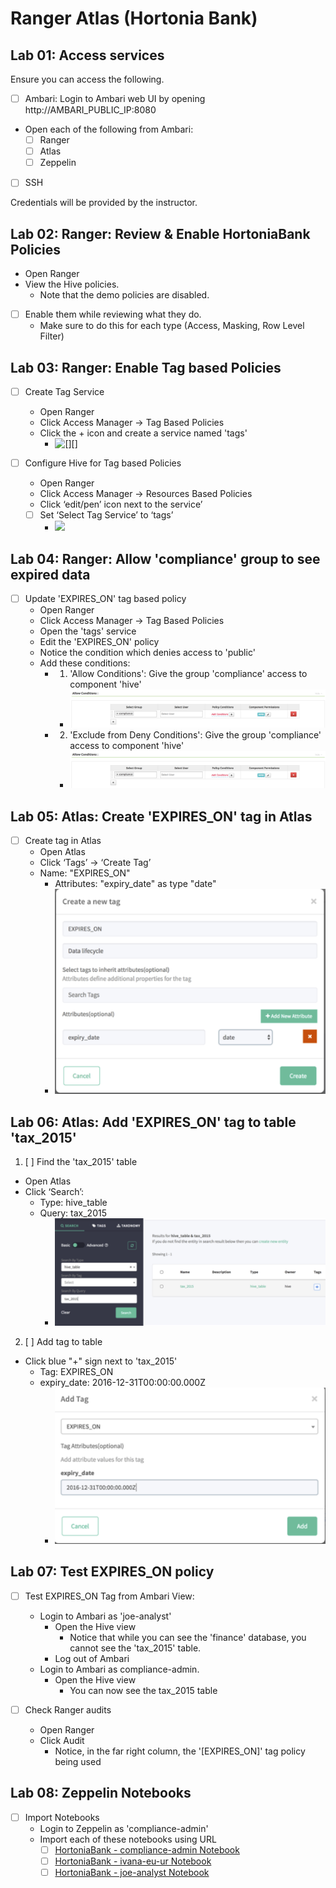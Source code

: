 # Ranger Atlas (Hortonia Bank)

## Lab 01: Access services

Ensure you can access the following.

- [ ] Ambari: Login to Ambari web UI by opening http://AMBARI_PUBLIC_IP:8080
- Open each of the following from Ambari:
  - [ ] Ranger
  - [ ] Atlas
  - [ ] Zeppelin
- [ ] SSH

Credentials will be provided by the instructor.

## Lab 02: Ranger: Review & Enable HortoniaBank Policies

- Open Ranger
- View the Hive policies.
  - Note that the demo policies are disabled.
- [ ] Enable them while reviewing what they do.
  - Make sure to do this for each type (Access, Masking, Row Level Filter)

## Lab 03: Ranger: Enable Tag based Policies

- [ ] Create Tag Service
  - Open Ranger
  - Click Access Manager -> Tag Based Policies
  - Click the + icon and create a service named 'tags'
    - ![[][]](/images/2017/04/screenshot-ranger-add-tag-service.png)

- [ ] Configure Hive for Tag based Policies
  - Open Ranger
  - Click Access Manager -> Resources Based Policies
  - Click ‘edit/pen’ icon next to the service’
  - [ ] Set ‘Select Tag Service’ to ‘tags’
    - ![](/images/2017/04/screenshot-ranger-configure-hive-tag-service.png)

## Lab 04: Ranger: Allow 'compliance' group to see expired data

- [ ] Update 'EXPIRES_ON' tag based policy
  - Open Ranger
  - Click Access Manager -> Tag Based Policies
  - Open the 'tags' service
  - Edit the 'EXPIRES_ON' policy
  - Notice the condition which denies access to 'public'
  - Add these conditions:
    - 1. 'Allow Conditions': Give the group 'compliance' access to component 'hive'
      - ![](media/screenshot-ranger-add-tag-condition1.png)
    - 2. 'Exclude from Deny Conditions': Give the group 'compliance' access to component 'hive'
      - ![](media/screenshot-ranger-add-tag-condition1.png)

## Lab 05: Atlas: Create 'EXPIRES_ON' tag in Atlas

- [ ] Create tag in Atlas
  - Open Atlas
  - Click ‘Tags’ -> ‘Create Tag’
  - Name: "EXPIRES_ON"
    - Attributes: "expiry_date" as type "date"
    - ![](media/screenshot-atlas-create-tag-expireson.png)

## Lab 06: Atlas: Add 'EXPIRES_ON' tag to table 'tax_2015'

1. [ ] Find the 'tax_2015' table
  - Open Atlas
  - Click ‘Search’:
    - Type: hive_table
    - Query: tax_2015
      - ![](media/screenshot-atlas-tax2015-search.png)
2. [ ] Add tag to table
  - Click blue "+" sign next to 'tax_2015'
    - Tag: EXPIRES_ON
    - expiry_date: 2016-12-31T00:00:00.000Z
      - ![](media/screenshot-atlas-tax2015-tag.png)

## Lab 07: Test EXPIRES_ON policy

- [ ] Test EXPIRES_ON Tag from Ambari View:
  - Login to Ambari as 'joe-analyst'
    - Open the Hive view
      - Notice that while you can see the 'finance' database, you cannot see the 'tax_2015' table.
    - Log out of Ambari
  - Login to Ambari as compliance-admin.
    - Open the Hive view
      - You can now see the tax_2015 table

- [ ] Check Ranger audits
  - Open Ranger
  - Click Audit
    - Notice, in the far right column, the '[EXPIRES_ON]' tag policy being used

## Lab 08: Zeppelin Notebooks

- [ ] Import Notebooks
  - Login to Zeppelin as 'compliance-admin'
  - Import each of these notebooks using URL
    - [ ] [HortoniaBank - compliance-admin Notebook](https://raw.githubusercontent.com/seanorama/masterclass/master/ranger-atlas/Notebooks/HortoniaBank%20-%20Compliance%20Admin%20View.json)
    - [ ] [HortoniaBank - ivana-eu-ur Notebook](https://raw.githubusercontent.com/seanorama/masterclass/master/ranger-atlas/Notebooks/HortoniaBank%20-%20Ivana%20EU%20HR.json)
    - [ ] [HortoniaBank - joe-analyst Notebook](https://raw.githubusercontent.com/seanorama/masterclass/master/ranger-atlas/Notebooks/HortoniaBank%20-%20Joe%20Analyst.json)
